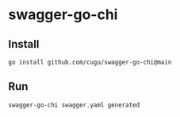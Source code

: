 # swagger-go-chi

## Install

```shell
go install github.com/cugu/swagger-go-chi@main
```

## Run

```shell
swagger-go-chi swagger.yaml generated
```
